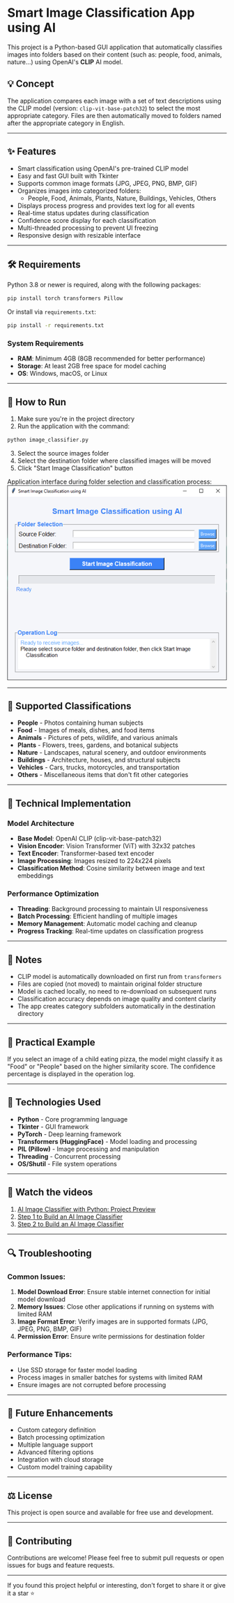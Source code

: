 # Smart Image Classification App using AI

This project is a Python-based GUI application that automatically classifies images into folders based on their content (such as: people, food, animals, nature...) using OpenAI's **CLIP** AI model.

## 💡 Concept
The application compares each image with a set of text descriptions using the CLIP model (version: `clip-vit-base-patch32`) to select the most appropriate category. Files are then automatically moved to folders named after the appropriate category in English.

---

## ✨ Features
- Smart classification using OpenAI's pre-trained CLIP model
- Easy and fast GUI built with Tkinter
- Supports common image formats (JPG, JPEG, PNG, BMP, GIF)
- Organizes images into categorized folders:
  - People, Food, Animals, Plants, Nature, Buildings, Vehicles, Others
- Displays process progress and provides text log for all events
- Real-time status updates during classification
- Confidence score display for each classification
- Multi-threaded processing to prevent UI freezing
- Responsive design with resizable interface

---

## 🛠️ Requirements

Python 3.8 or newer is required, along with the following packages:

```bash
pip install torch transformers Pillow
```

Or install via `requirements.txt`:
```bash
pip install -r requirements.txt
```

### System Requirements
- **RAM**: Minimum 4GB (8GB recommended for better performance)
- **Storage**: At least 2GB free space for model caching
- **OS**: Windows, macOS, or Linux

---

## 🚀 How to Run

1. Make sure you're in the project directory
2. Run the application with the command:
```bash
python image_classifier.py
```
3. Select the source images folder
4. Select the destination folder where classified images will be moved
5. Click "Start Image Classification" button

Application interface during folder selection and classification process:
![Application Interface](Image-Classifier-App-English-Version.PNG)

---

## 📂 Supported Classifications
- **People** - Photos containing human subjects
- **Food** - Images of meals, dishes, and food items
- **Animals** - Pictures of pets, wildlife, and various animals
- **Plants** - Flowers, trees, gardens, and botanical subjects
- **Nature** - Landscapes, natural scenery, and outdoor environments
- **Buildings** - Architecture, houses, and structural subjects
- **Vehicles** - Cars, trucks, motorcycles, and transportation
- **Others** - Miscellaneous items that don't fit other categories

---

## 🔧 Technical Implementation

### Model Architecture
- **Base Model**: OpenAI CLIP (clip-vit-base-patch32)
- **Vision Encoder**: Vision Transformer (ViT) with 32x32 patches
- **Text Encoder**: Transformer-based text encoder
- **Image Processing**: Images resized to 224x224 pixels
- **Classification Method**: Cosine similarity between image and text embeddings

### Performance Optimization
- **Threading**: Background processing to maintain UI responsiveness
- **Batch Processing**: Efficient handling of multiple images
- **Memory Management**: Automatic model caching and cleanup
- **Progress Tracking**: Real-time updates on classification progress

---

## 📝 Notes
- CLIP model is automatically downloaded on first run from `transformers`
- Files are copied (not moved) to maintain original folder structure
- Model is cached locally, no need to re-download on subsequent runs
- Classification accuracy depends on image quality and content clarity
- The app creates category subfolders automatically in the destination directory

---

## 📸 Practical Example
If you select an image of a child eating pizza, the model might classify it as "Food" or "People" based on the higher similarity score. The confidence percentage is displayed in the operation log.

---

## 🧠 Technologies Used
- **Python** - Core programming language
- **Tkinter** - GUI framework
- **PyTorch** - Deep learning framework
- **Transformers (HuggingFace)** - Model loading and processing
- **PIL (Pillow)** - Image processing and manipulation
- **Threading** - Concurrent processing
- **OS/Shutil** - File system operations

---

## 🎥 Watch the videos
1. [AI Image Classifier with Python: Project Preview](https://youtu.be/-DS6FXhGdHs)
2. [Step 1 to Build an AI Image Classifier](https://youtu.be/lzz5gNUWwGc)
3. [Step 2 to Build an AI Image Classifier](https://youtu.be/Pbd7-8nleMw)

---

## 🔍 Troubleshooting

### Common Issues:
1. **Model Download Error**: Ensure stable internet connection for initial model download
2. **Memory Issues**: Close other applications if running on systems with limited RAM
3. **Image Format Error**: Verify images are in supported formats (JPG, JPEG, PNG, BMP, GIF)
4. **Permission Error**: Ensure write permissions for destination folder

### Performance Tips:
- Use SSD storage for faster model loading
- Process images in smaller batches for systems with limited RAM
- Ensure images are not corrupted before processing

---

## 🚧 Future Enhancements
- Custom category definition
- Batch processing optimization
- Multiple language support
- Advanced filtering options
- Integration with cloud storage
- Custom model training capability

---

## ⚖️ License
This project is open source and available for free use and development.

---

## 🤝 Contributing
Contributions are welcome! Please feel free to submit pull requests or open issues for bugs and feature requests.

---

If you found this project helpful or interesting, don't forget to share it or give it a star ⭐
